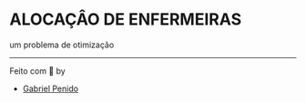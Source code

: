 # ALOCAÇÂO DE ENFERMEIRAS

um problema de otimização

---

Feito com 💜 by
- [Gabriel Penido](https://github.com/LePenidon)
